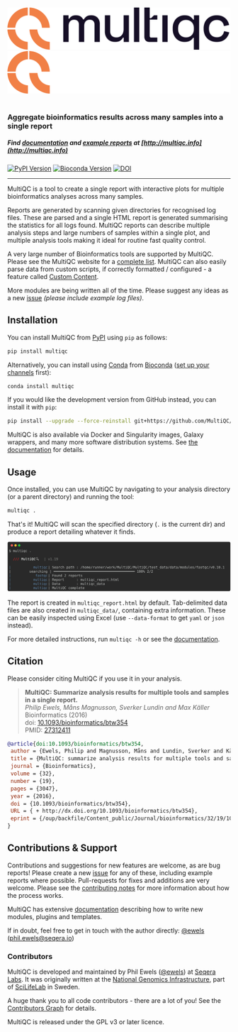 &nbsp;
![MultiQC](docs/images/MultiQC_logo.png#gh-light-mode-only)
![MultiQC](docs/images/MultiQC_logo_darkbg.png#gh-dark-mode-only)
&nbsp;

### Aggregate bioinformatics results across many samples into a single report

##### Find [documentation](http://multiqc.info/docs) and [example reports](https://multiqc.info/example-reports/) at [http://multiqc.info](http://multiqc.info)

[![PyPI Version](https://img.shields.io/pypi/v/multiqc)](https://pypi.python.org/pypi/multiqc/)
[![Bioconda Version](https://img.shields.io/conda/v/bioconda/multiqc?label=bioconda)](https://bioconda.github.io/recipes/multiqc/README.html)
[![DOI](https://img.shields.io/badge/DOI-10.1093%2Fbioinformatics%2Fbtw354-red.svg)](http://dx.doi.org/10.1093/bioinformatics/btw354)

---

MultiQC is a tool to create a single report with interactive plots for multiple bioinformatics analyses across many samples.

Reports are generated by scanning given directories for recognised log files.
These are parsed and a single HTML report is generated summarising the statistics
for all logs found. MultiQC reports can describe multiple analysis steps and
large numbers of samples within a single plot, and multiple analysis tools making
it ideal for routine fast quality control.

A very large number of Bioinformatics tools are supported by MultiQC. Please see the MultiQC website for a [complete list](https://multiqc.info/modules/).
MultiQC can also easily parse data from custom scripts, if correctly formatted / configured - a feature called [Custom Content](https://multiqc.info/docs/custom_content/).

More modules are being written all of the time. Please suggest any ideas as a new
[issue](https://github.com/MultiQC/MultiQC/issues) _(please include example log files)_.

## Installation

You can install MultiQC from [PyPI](https://pypi.python.org/pypi/multiqc/)
using `pip` as follows:

```bash
pip install multiqc
```

Alternatively, you can install using [Conda](http://anaconda.org/)
from [Bioconda](https://bioconda.github.io/) ([set up your channels](https://bioconda.github.io/#usage) first):

```bash
conda install multiqc
```

If you would like the development version from GitHub instead, you can install it with `pip`:

```bash
pip install --upgrade --force-reinstall git+https://github.com/MultiQC/MultiQC.git
```

MultiQC is also available via Docker and Singularity images, Galaxy wrappers, and
many more software distribution systems.
See [the documentation](https://multiqc.info/docs/getting_started/installation/) for details.

## Usage

Once installed, you can use MultiQC by navigating to your analysis directory
(or a parent directory) and running the tool:

```bash
multiqc .
```

That's it! MultiQC will scan the specified directory (`.` is the current dir)
and produce a report detailing whatever it finds.

<!-- RICH-CODEX fake_command: "multiqc ." -->

![`cd test_data/data/modules/fastqc/v0.10.1 && multiqc .`](docs/images/screenshots/fastqc-run.svg)

The report is created in `multiqc_report.html` by default. Tab-delimited data
files are also created in `multiqc_data/`, containing extra information.
These can be easily inspected using Excel (use `--data-format` to get `yaml`
or `json` instead).

For more detailed instructions, run `multiqc -h` or see the
[documentation](http://multiqc.info/docs/#running-multiqc).

## Citation

Please consider citing MultiQC if you use it in your analysis.

> **MultiQC: Summarize analysis results for multiple tools and samples in a single report.** <br> _Philip Ewels, Måns Magnusson, Sverker Lundin and Max Käller_ <br>
> Bioinformatics (2016) <br>
> doi: [10.1093/bioinformatics/btw354](http://dx.doi.org/10.1093/bioinformatics/btw354) <br>
> PMID: [27312411](http://www.ncbi.nlm.nih.gov/pubmed/27312411)

```BibTeX
@article{doi:10.1093/bioinformatics/btw354,
 author = {Ewels, Philip and Magnusson, Måns and Lundin, Sverker and Käller, Max},
 title = {MultiQC: summarize analysis results for multiple tools and samples in a single report},
 journal = {Bioinformatics},
 volume = {32},
 number = {19},
 pages = {3047},
 year = {2016},
 doi = {10.1093/bioinformatics/btw354},
 URL = { + http://dx.doi.org/10.1093/bioinformatics/btw354},
 eprint = {/oup/backfile/Content_public/Journal/bioinformatics/32/19/10.1093_bioinformatics_btw354/3/btw354.pdf}
}
```

## Contributions & Support

Contributions and suggestions for new features are welcome, as are bug reports!
Please create a new [issue](https://github.com/MultiQC/MultiQC/issues) for any
of these, including example reports where possible.
Pull-requests for fixes and additions are very welcome.
Please see the [contributing notes](https://github.com/MultiQC/MultiQC/blob/main/.github/CONTRIBUTING.md) for more information about how the process works.

MultiQC has extensive [documentation](http://multiqc.info/docs/development/)
describing how to write new modules, plugins and templates.

If in doubt, feel free to get in touch with the author directly:
[@ewels](https://github.com/ewels) (phil.ewels@seqera.io)

### Contributors

MultiQC is developed and maintained by Phil Ewels ([@ewels](https://github.com/ewels)) at [Seqera Labs](https://seqera.io/).
It was originally written at the [National Genomics Infrastructure](https://ngisweden.scilifelab.se/), part of [SciLifeLab](https://www.scilifelab.se/) in Sweden.

A huge thank you to all code contributors - there are a lot of you!
See the [Contributors Graph](https://github.com/MultiQC/MultiQC/graphs/contributors) for details.

MultiQC is released under the GPL v3 or later licence.
